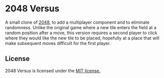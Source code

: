 # 2048 Versus
A small clone of [2048](https://github.com/gabrielecirulli/2048), to add a multiplayer component and to eliminate randomness.  Unlike the original game where a new tile enters the field at a random position after a move, this version requires a second player to click where they would like the new tile to be placed, hopefully at a place that will make subsequent moves difficult for the first player.

## License
2048 Versus is licensed under the [MIT license.](https://github.com/baronius/2048-VS/blob/master/LICENSE.txt)
